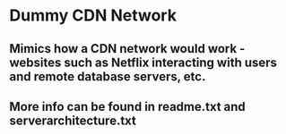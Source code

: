 <h1>Dummy CDN Network</h1>
<h2>
Mimics how a CDN network would work - websites such as Netflix interacting with users and remote database servers, etc.
</h2>
<h2>
More info can be found in readme.txt and serverarchitecture.txt
</h2>
